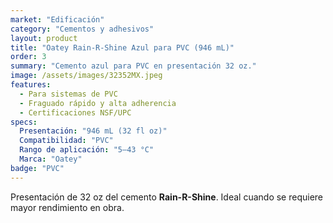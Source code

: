 ```yaml
---
market: "Edificación"
category: "Cementos y adhesivos"
layout: product
title: "Oatey Rain-R-Shine Azul para PVC (946 mL)"
order: 3
summary: "Cemento azul para PVC en presentación 32 oz."
image: /assets/images/32352MX.jpeg
features:
  - Para sistemas de PVC
  - Fraguado rápido y alta adherencia
  - Certificaciones NSF/UPC
specs:
  Presentación: "946 mL (32 fl oz)"
  Compatibilidad: "PVC"
  Rango de aplicación: "5–43 °C"
  Marca: "Oatey"
badge: "PVC"
---
```

Presentación de 32 oz del cemento **Rain-R-Shine**. Ideal cuando se requiere mayor rendimiento en obra.
